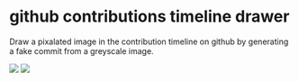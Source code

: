 # github contributions timeline drawer 

Draw a pixalated image in the contribution timeline on github by generating a fake commit from a greyscale image.

![](https://raw.github.com/dcfvg/gh-contrib-timeline-drawer/master/demo-creeper.png)
![](https://raw.github.com/dcfvg/gh-contrib-timeline-drawer/master/demo-lenna.png)
